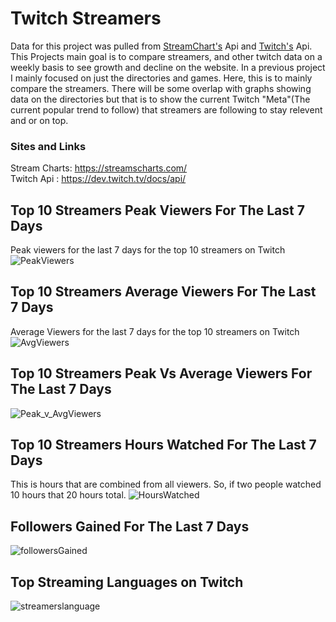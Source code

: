 # Twitch Streamers 
Data for this project was pulled from [StreamChart's](https://streamscharts.com/) Api and [Twitch's](https://dev.twitch.tv/docs/api/) Api. This Projects main goal is to compare streamers, and other twitch data on a weekly basis to see growth and decline on the website. In a previous project I mainly focused on just the directories and games. Here, this is to mainly compare the streamers. There will be some overlap with graphs showing data on the directories but that is to show the current Twitch "Meta"(The current popular trend to follow) that streamers are following to stay relevent and or on top. 

### Sites and Links
Stream Charts: https://streamscharts.com/
\
Twitch Api : https://dev.twitch.tv/docs/api/



## Top 10 Streamers Peak Viewers For The Last 7 Days 
Peak viewers for the last 7 days for the top 10 streamers on Twitch
![PeakViewers](https://i.gyazo.com/9f8c30a3a3f74c7c1474f36fd8e0ea09.png)


## Top 10 Streamers Average Viewers For The Last 7 Days
Average Viewers for the last 7 days for the top 10 streamers on Twitch
![AvgViewers](https://i.gyazo.com/a3fa769137022ed82e60c502ff6202be.png)


## Top 10 Streamers Peak Vs Average Viewers For The Last 7 Days
![Peak_v_AvgViewers](https://i.gyazo.com/3bc379d2af37c701071224f524cfe614.png)


## Top 10 Streamers Hours Watched For The Last 7 Days
This is hours that are combined from all viewers. So, if two people watched 10 hours that 20 hours total.
![HoursWatched](https://i.gyazo.com/3877dbb17df2802b382fdbfaa8d2a518.png)


## Followers Gained For The Last 7 Days
![followersGained](https://i.gyazo.com/16b7b400f058397f13153829fcec19cf.png)


## Top Streaming Languages on Twitch
![streamerslanguage](https://i.gyazo.com/d206018a6b7715af91e96599860f7c6f.png)

